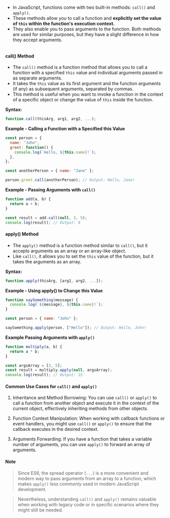 - In JavaScript, functions come with two built-in methods: `call()` and `apply()`. 
- These methods allow you to call a function and **explicitly set the value of `this` within the function's execution context.** 
- They also enable you to pass arguments to the function. Both methods are used for similar purposes, but they have a slight difference in how they accept arguments. 

```toc
```

#### call() Method

- The `call()` method is a function method that allows you to call a function with a specified `this` value and individual arguments passed in as separate arguments.
- It takes the `this` value as its first argument and the function arguments (if any) as subsequent arguments, separated by commas.
- This method is useful when you want to invoke a function in the context of a specific object or change the value of `this` inside the function.

**Syntax:**
```javascript
function.call(thisArg, arg1, arg2, ...);
```

**Example - Calling a Function with a Specified this Value** 
```javascript
const person = {
  name: "John",
  greet: function() {
    console.log(`Hello, ${this.name}!`);
  },
};

const anotherPerson = { name: "Jane" };

person.greet.call(anotherPerson); // Output: Hello, Jane!
```

**Example - Passing Arguments with `call()`**
```javascript
function add(a, b) {
  return a + b;
}

const result = add.call(null, 3, 5);
console.log(result); // Output: 8
```

#### apply() Method

- The `apply()` method is a function method similar to `call()`, but it accepts arguments as an array or an array-like object.
- Like `call()`, it allows you to set the `this` value of the function, but it takes the arguments as an array.

**Syntax:**
```javascript
function.apply(thisArg, [arg1, arg2, ...]);
```

**Example - Using apply() to Change this Value**
```javascript
function saySomething(message) {
  console.log(`${message}, ${this.name}!`);
}

const person = { name: "John" };

saySomething.apply(person, ["Hello"]); // Output: Hello, John!
```

**Example Passing Arguments with `apply()`**
```javascript
function multiply(a, b) {
  return a * b;
}

const argsArray = [3, 5];
const result = multiply.apply(null, argsArray);
console.log(result); // Output: 15
```

#### Common Use Cases for `call()` and `apply()`

1. Inheritance and Method Borrowing: You can use `call()` or `apply()` to call a function from another object and execute it in the context of the current object, effectively inheriting methods from other objects.

2. Function Context Manipulation: When working with callback functions or event handlers, you might use `call()` or `apply()` to ensure that the callback executes in the desired context.

3. Arguments Forwarding: If you have a function that takes a variable number of arguments, you can use `apply()` to forward an array of arguments.

#### Note

> Since ES6, the spread operator (`...`) is a more convenient and modern way to pass arguments from an array to a function, which makes `apply()` less commonly used in modern JavaScript development. 

> Nevertheless, understanding `call()` and `apply()` remains valuable when working with legacy code or in specific scenarios where they might still be needed.